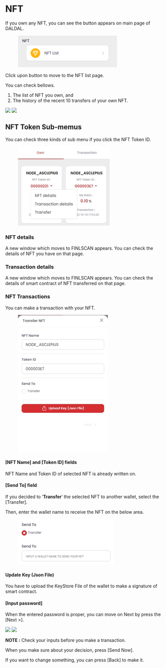 # NFT

If you own any NFT, you can see the button appears on main page of DALDAL.

<figure><img src="../../../../../.gitbook/assets/daldal-wallet/ddw_nft_list_btn.png" alt=""><figcaption></figcaption></figure>

Click upon button to move to the NFT list page.

You can check bellows.

1. The list of NFT you own, and
2. The history of the recent 10 transfers of your own NFT.

![](../../../../../.gitbook/assets/daldal-wallet/ddw\_nft\_list\_own.png) ![](../../../../../.gitbook/assets/daldal-wallet/ddw\_nft\_list\_txns.png)

## NFT Token Sub-memus

You can check three kinds of sub menu if you click the NFT Token ID.

<figure><img src="../../../../../.gitbook/assets/daldal-wallet/ddw_nft_list_details.png" alt=""><figcaption></figcaption></figure>

### NFT details

A new window which moves to FINLSCAN appears. You can check the details of NFT you have on that page.

### Transaction details

A new window which moves to FINLSCAN appears. You can check the details of smart contract of NFT transferred on that page.

### NFT Transactions

You can make a transaction with your NFT.

<figure><img src="../../../../../.gitbook/assets/daldal-wallet/ddw_nft_transfer_1.png" alt=""><figcaption></figcaption></figure>

#### \[NFT Name] and \[Token ID] fields

NFT Name and Token ID of selected NFT is already written on.

#### \[Send To] field

If you decided to ‘**Transfer**’ the selected NFT to another wallet, select the \[Transfer].

Then, enter the wallet name to receive the NFT on the below area.

<figure><img src="../../../../../.gitbook/assets/daldal-wallet/ddw_nft_transfer_2.png" alt=""><figcaption></figcaption></figure>

#### Update Key (Json File)

You have to upload the KeyStore File of the wallet to make a signature of smart contract.

#### \[Input password]

When the entered password is proper, you can move on Next by press the \[Next >].

![](../../../../../.gitbook/assets/daldal-wallet/ddw\_nft\_transfer\_3.png) ![](../../../../../.gitbook/assets/daldal-wallet/ddw\_nft\_transfer\_4.png)

**NOTE :** Check your inputs before you make a transaction.

When you make sure about your decision, press \[Send Now].

If you want to change something, you can press \[Back] to make it.
